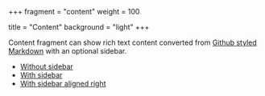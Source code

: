 +++
fragment = "content"
weight = 100

title = "Content"
background = "light"
+++

Content fragment can show rich text content converted from [Github styled
Markdown](https://guides.github.com/features/mastering-markdown) with an
optional sidebar.

- [Without sidebar](#content)
- [With sidebar](#content-sidebar)
- [With sidebar aligned right](#content-sidebar-right)

